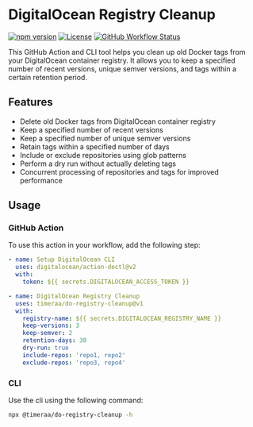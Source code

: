 # DigitalOcean Registry Cleanup

[![npm version](https://img.shields.io/npm/v/@timeraa/do-registry-cleanup.svg)](https://www.npmjs.com/package/@timeraa/do-registry-cleanup)
[![License](https://img.shields.io/github/license/timeraa/do-registry-cleanup.svg)](https://github.com/timeraa/do-registry-cleanup/blob/main/LICENSE)
[![GitHub Workflow Status](https://img.shields.io/github/actions/workflow/status/timeraa/do-registry-cleanup/ci.yml?branch=main)](https://github.com/timeraa/do-registry-cleanup/actions/workflows/ci.yml)

This GitHub Action and CLI tool helps you clean up old Docker tags from your DigitalOcean container registry. It allows you to keep a specified number of recent versions, unique semver versions, and tags within a certain retention period.

## Features

- Delete old Docker tags from DigitalOcean container registry
- Keep a specified number of recent versions
- Keep a specified number of unique semver versions
- Retain tags within a specified number of days
- Include or exclude repositories using glob patterns
- Perform a dry run without actually deleting tags
- Concurrent processing of repositories and tags for improved performance

## Usage

### GitHub Action

To use this action in your workflow, add the following step:
```yaml
- name: Setup DigitalOcean CLI
  uses: digitalocean/action-doctl@v2
  with:
    token: ${{ secrets.DIGITALOCEAN_ACCESS_TOKEN }}

- name: DigitalOcean Registry Cleanup
  uses: timeraa/do-registry-cleanup@v1
  with:
    registry-name: ${{ secrets.DIGITALOCEAN_REGISTRY_NAME }}
    keep-versions: 3
    keep-semver: 2
    retention-days: 30
    dry-run: true
    include-repos: 'repo1, repo2'
    exclude-repos: 'repo3, repo4'
```

### CLI

Use the cli using the following command:
```bash
npx @timeraa/do-registry-cleanup -h
```
